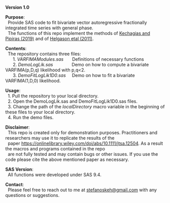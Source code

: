 **Version 1.0** <br>

**Purpose**:<br>
&nbsp; Provide SAS code to fit bivariate vector autoregressive fractionally integrated time series with general phase.  <br>
&nbsp; The functions of this repo implement the methods of <a href="https://onlinelibrary.wiley.com/doi/abs/10.1111/jtsa.12504">Kechagias and Pipiras (2019)</a>
and of <a href="https://www.sciencedirect.com/science/article/abs/pii/S0165168410004019">Helgason etal (2011)</a>.






**Contents**:<br>
&nbsp;   The repository contains three files: <br>
&nbsp; &nbsp; &nbsp;    1. <i>VARFIMAModules.sas</i>  &nbsp; &nbsp; &nbsp; Definitions of necessary functions <br>
&nbsp; &nbsp; &nbsp;    2. <i>DemoLogLik.sas</i>      &nbsp; &nbsp; &nbsp; &nbsp; &nbsp; &nbsp; &nbsp; Demo on how to compute a bivariate VARFIMA(p,D,q) likelihood with p,q<2. <br>
&nbsp; &nbsp; &nbsp;    3. <i>DemoFitLogLik1D0.sas</i> &nbsp; &nbsp; Demo on how to fit a bivariate VARFIMA(1,D,0) likelihood.
  
**Usage**: <br>
&nbsp;  1. Pull the repository to your local directory.  <br>
&nbsp;  2. Open the DemoLogLik.sas and DemoFitLogLik1D0.sas files.  <br>
&nbsp;  3. Change the path of the <i>localDirectory</i> macro variable in the beginning of these files to your local directory.  <br>
&nbsp;  4. Run the demo files.

**Disclaimer**: <br>
&nbsp;  This repo is created only for demonstration purposes. Practitioners and researchers may use it to replicate the results of the <br>
&nbsp;  paper https://onlinelibrary.wiley.com/doi/abs/10.1111/jtsa.12504. As a result the macros and programs contained in the repo <br>
&nbsp;  are not fully tested and may contain bugs or other issues. If you use the code please cite the above mentioned paper as necessary.

**SAS Version**: <br>
&nbsp;  All functions were developed under SAS 9.4.

**Contact**: <br>
&nbsp;  Please feel free to reach out to me at stefanoskeh@gmail.com with any questions or suggestions.
